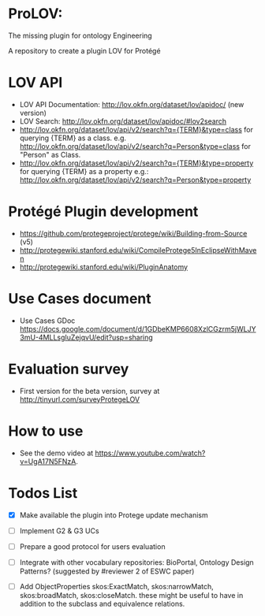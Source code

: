 ProLOV: 
======
The missing plugin for ontology Engineering

A repository to create a plugin LOV for Protégé

LOV API
======
  - LOV API Documentation: http://lov.okfn.org/dataset/lov/apidoc/ (new version) 
  - LOV Search: http://lov.okfn.org/dataset/lov/apidoc/#lov2search
  - http://lov.okfn.org/dataset/lov/api/v2/search?q={TERM}&type=class for querying {TERM} as a class.
e.g. http://lov.okfn.org/dataset/lov/api/v2/search?q=Person&type=class for "Person" as Class.
  - http://lov.okfn.org/dataset/lov/api/v2/search?q={TERM}&type=property for querying {TERM} as a property
e.g.: http://lov.okfn.org/dataset/lov/api/v2/search?q=Person&type=property

Protégé Plugin development 
===========================
  - https://github.com/protegeproject/protege/wiki/Building-from-Source (v5)
  - http://protegewiki.stanford.edu/wiki/CompileProtege5InEclipseWithMaven  
  - http://protegewiki.stanford.edu/wiki/PluginAnatomy

Use Cases document
=================
  - Use Cases GDoc https://docs.google.com/document/d/1GDbeKMP6608XzlCGzrm5jWLJY3mU-4MLLsgIuZejqvU/edit?usp=sharing 
  
Evaluation survey
==================
   - First version for the beta version, survey  at http://tinyurl.com/surveyProtegeLOV 

How to use
============
  - See the demo video at https://www.youtube.com/watch?v=UgA17N5FNzA. 
  
  

Todos List
=================
  
  - [x] Make available the plugin into Protege update mechanism
  - [ ] Implement G2 & G3 UCs 
  - [ ] Prepare a good protocol for users evaluation
  - [ ] Integrate with other vocabulary repositories: BioPortal, Ontology Design Patterns? (suggested by #reviewer 2  of ESWC paper)
  - [ ] Add ObjectProperties skos:ExactMatch, skos:narrowMatch, skos:broadMatch, skos:closeMatch. these might be useful to have in addition to the subclass and equivalence relations.

